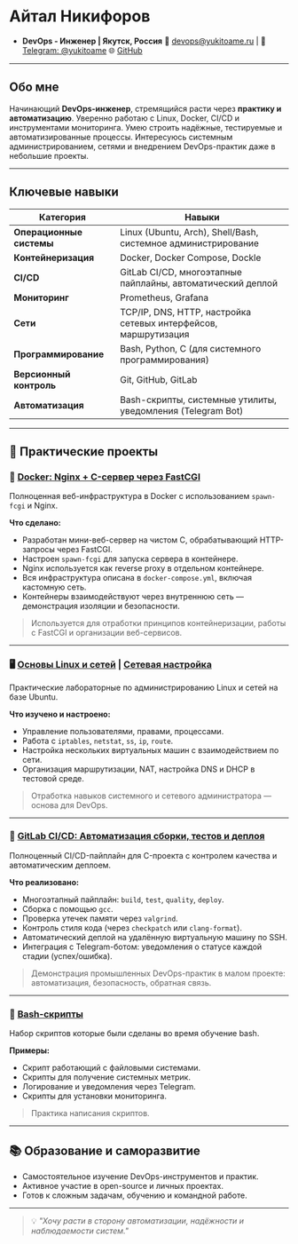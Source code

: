 # Айтал Никифоров

- **DevOps - Инженер | Якутск, Россия**
📧 [devops@yukitoame.ru](mailto:devops@yukitoame.ru) | 💬 [Telegram: @yukitoame](https://t.me/yukitoame)
🌐 [GitHub](https://github.com/sudotoame)

---

## Обо мне

Начинающий **DevOps-инженер**, стремящийся расти через **практику и автоматизацию**. Уверенно работаю с Linux, Docker, CI/CD и инструментами мониторинга. Умею строить надёжные, тестируемые и автоматизированные процессы. Интересуюсь системным администрированием, сетями и внедрением DevOps-практик даже в небольшие проекты.

---

## Ключевые навыки

| Категория           | Навыки |
|---------------------|--------|
| **Операционные системы** | Linux (Ubuntu, Arch), Shell/Bash, системное администрирование |
| **Контейнеризация**     | Docker, Docker Compose, Dockle |
| **CI/CD**               | GitLab CI/CD, многоэтапные пайплайны, автоматический деплой |
| **Мониторинг**          | Prometheus, Grafana |
| **Сети**                | TCP/IP, DNS, HTTP, настройка сетевых интерфейсов, маршрутизация |
| **Программирование**    | Bash, Python, C (для системного программирования) |
| **Версионный контроль** | Git, GitHub, GitLab |
| **Автоматизация**       | Bash-скрипты, системные утилиты, уведомления (Telegram Bot) |

---

## 🚀 Практические проекты

### 🐳 [Docker: Nginx + C-сервер через FastCGI](https://github.com/sudotoame/basic_docker)

Полноценная веб-инфраструктура в Docker с использованием `spawn-fcgi` и Nginx.

**Что сделано:**

- Разработан мини-веб-сервер на чистом C, обрабатывающий HTTP-запросы через FastCGI.
- Настроен `spawn-fcgi` для запуска сервера в контейнере.
- Nginx используется как reverse proxy в отдельном контейнере.
- Вся инфраструктура описана в `docker-compose.yml`, включая кастомную сеть.
- Контейнеры взаимодействуют через внутреннюю сеть — демонстрация изоляции и безопасности.

> Используется для отработки принципов контейнеризации, работы с FastCGI и организации веб-сервисов.

---

### 🖥️ [Основы Linux и сетей](https://github.com/sudotoame/linuxbasic) | [Сетевая настройка](https://github.com/sudotoame/linuxnetwork)

Практические лабораторные по администрированию Linux и сетей на базе Ubuntu.

**Что изучено и настроено:**

- Управление пользователями, правами, процессами.
- Работа с `iptables`, `netstat`, `ss`, `ip`, `route`.
- Настройка нескольких виртуальных машин с взаимодействием по сети.
- Организация маршрутизации, NAT, настройка DNS и DHCP в тестовой среде.

> Отработка навыков системного и сетевого администратора — основа для DevOps.

---

### 🔁 [GitLab CI/CD: Автоматизация сборки, тестов и деплоя](https://github.com/sudotoame/gitlab-cicd-basic)

Полноценный CI/CD-пайплайн для C-проекта с контролем качества и автоматическим деплоем.

**Что реализовано:**

- Многоэтапный пайплайн: `build`, `test`, `quality`, `deploy`.
- Сборка с помощью `gcc`.
- Проверка утечек памяти через `valgrind`.
- Контроль стиля кода (через `checkpatch` или `clang-format`).
- Автоматический деплой на удалённую виртуальную машину по SSH.
- Интеграция с Telegram-ботом: уведомления о статусе каждой стадии (успех/ошибка).

> Демонстрация промышленных DevOps-практик в малом проекте: автоматизация, безопасность, обратная связь.

---

### 📜 [Bash-скрипты](https://github.com/sudotoame/monitoring_bash_scripst)

Набор скриптов которые были сделаны во время обучение bash.

**Примеры:**

- Скрипт работающий с файловыми системами.
- Скрипты для получение системных метрик.
- Логирование и уведомления через Telegram.
- Скрипты для установки мониторинга.

> Практика написания скриптов.

---

## 📚 Образование и саморазвитие

- Самостоятельное изучение DevOps-инструментов и практик.
- Активное участие в open-source и личных проектах.
- Готов к сложным задачам, обучению и командной работе.

---

> 💡 *"Хочу расти в сторону автоматизации, надёжности и наблюдаемости систем."*
